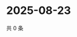 # 2025-08-23

共 0 条

<!-- BEGIN ZHIHUVIDEO -->
<!-- 最后更新时间 Sat Aug 23 2025 02:15:42 GMT+0800 (China Standard Time) -->

<!-- END ZHIHUVIDEO -->
